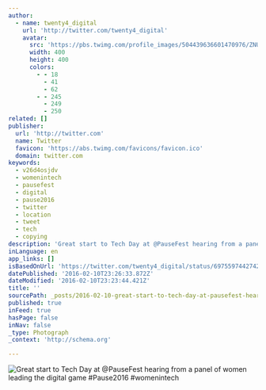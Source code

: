 ```yaml
---
author:
  - name: twenty4_digital
    url: 'http://twitter.com/twenty4_digital'
    avatar:
      src: 'https://pbs.twimg.com/profile_images/504439636601470976/ZNU2Ktid_400x400.jpeg'
      width: 400
      height: 400
      colors:
        - - 18
          - 41
          - 62
        - - 245
          - 249
          - 250
related: []
publisher:
  url: 'http://twitter.com'
  name: Twitter
  favicon: 'https://abs.twimg.com/favicons/favicon.ico'
  domain: twitter.com
keywords:
  - v26d4osjdv
  - womenintech
  - pausefest
  - digital
  - pause2016
  - twitter
  - location
  - tweet
  - tech
  - copying
description: 'Great start to Tech Day at @PauseFest hearing from a panel of women leading the digital game #Pause2016 #womenintech'
inLanguage: en
app_links: []
isBasedOnUrl: 'https://twitter.com/twenty4_digital/status/697559744274280448'
datePublished: '2016-02-10T23:26:33.872Z'
dateModified: '2016-02-10T23:23:44.421Z'
title: ''
sourcePath: _posts/2016-02-10-great-start-to-tech-day-at-pausefest-hearing-from-a-panel-o.md
published: true
inFeed: true
hasPage: false
inNav: false
_type: Photograph
_context: 'http://schema.org'

---
```

![Great start to Tech Day at &commat;PauseFest hearing from a panel of women leading the digital game &num;Pause2016 &num;womenintech](https://pbs.twimg.com/media/Ca461WlVIAAdKWj.jpg:large)
